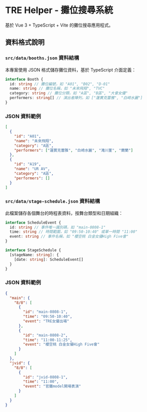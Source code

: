 # TRE Helper - 攤位搜尋系統

基於 Vue 3 + TypeScript + Vite 的攤位搜尋應用程式。

## 資料格式說明

### `src/data/booths.json` 資料結構

本專案使用 JSON 格式儲存攤位資料，基於 TypeScript 介面定義：

```typescript
interface Booth {
  id: string // 攤位編號，如 "A01", "B02", "D-01"
  name: string // 攤位名稱，如 "未來飛翔", "TVC"
  category: string // 攤位分類，如 "A區", "B區", "大會女優"
  performers: string[] // 演出者陣列，如 ["蓮實克蕾雅", "白崎水麗"]
}
```

### JSON 資料範例

```json
[
  {
    "id": "A01",
    "name": "未來飛翔",
    "category": "A區",
    "performers": ["蓮實克蕾雅", "白崎水麗", "滝川菫", "蘭蘭"]
  },
  {
    "id": "A19",
    "name": "UR AV",
    "category": "A區",
    "performers": []
  }
]
```

### `src/data/stage-schedule.json` 資料結構

此檔案儲存各個舞台的時程表資料，按舞台類型和日期組織：

```typescript
interface ScheduleEvent {
  id: string // 事件唯一識別碼，如 "main-0808-1"
  time: string // 時間範圍，如 "09:50-10:40" 或單一時間 "11:00"
  event: string // 事件名稱，如 "櫻空桃 白金女優High Five會"
}

interface StageSchedule {
  [stageName: string]: {
    [date: string]: ScheduleEvent[]
  }
}
```

### JSON 資料範例

```json
{
  "main": {
    "8/8": [
      {
        "id": "main-0808-1",
        "time": "09:50-10:40",
        "event": "TRE女優出場"
      },
      {
        "id": "main-0808-2",
        "time": "11:00-11:25",
        "event": "櫻空桃 白金女優High Five會"
      }
    ]
  },
  "jvid": {
    "8/8": [
      {
        "id": "jvid-0808-1",
        "time": "11:00",
        "event": "官攤model開場表演"
      }
    ]
  }
}
```
